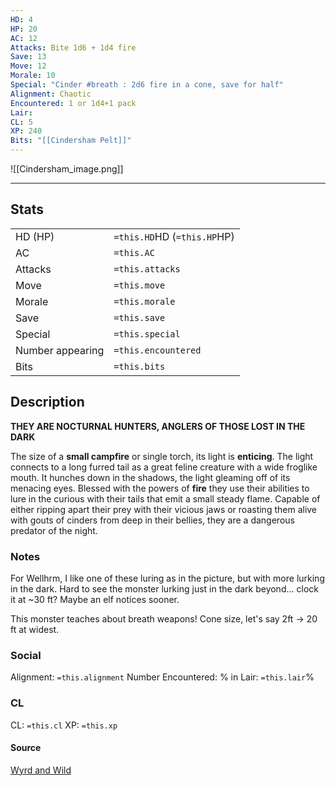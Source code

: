```yaml
---
HD: 4 
HP: 20
AC: 12
Attacks: Bite 1d6 + 1d4 fire
Save: 13 
Move: 12
Morale: 10
Special: "Cinder #breath : 2d6 fire in a cone, save for half"
Alignment: Chaotic
Encountered: 1 or 1d4+1 pack
Lair: 
CL: 5
XP: 240
Bits: "[[Cindersham Pelt]]"
---
```

![[Cindersham_image.png]]
___

## Stats

|                  |                             |
| ---------------- | --------------------------- |
| HD (HP)          | `=this.HD`HD (`=this.HP`HP) |
| AC               | `=this.AC`                  |
| Attacks          | `=this.attacks`             |
| Move             | `=this.move`                |
| Morale           | `=this.morale`              |
| Save             | `=this.save`                |
| Special          | `=this.special`             |
| Number appearing | `=this.encountered`         |
| Bits             | `=this.bits`                | 


## Description

**THEY ARE NOCTURNAL HUNTERS, ANGLERS OF THOSE LOST IN THE DARK**

The size of a **small campfire** or single torch, its light is **enticing**. The light connects to a long furred tail as a great feline creature with a wide froglike mouth. It hunches down in the shadows, the light gleaming off of its menacing eyes. Blessed with the powers of **fire** they use their abilities to lure in the curious with their tails that emit a small steady flame. Capable of either ripping apart their prey with their vicious jaws or roasting them alive with gouts of cinders from deep in their bellies, they are a dangerous predator of the night.


### Notes
For Wellhrm, I like one of these luring as in the picture, but with more lurking in the dark. Hard to see the monster lurking just in the dark beyond... clock it at ~30 ft? Maybe an elf notices sooner. 

This monster teaches about breath weapons! Cone size, let's say 2ft -> 20 ft at widest.


### Social
Alignment: `=this.alignment`
Number Encountered: 
% in Lair: `=this.lair`%

### CL
CL: `=this.cl`
XP: `=this.xp`

#### Source

[Wyrd and Wild](obsidian://open?vault=swords_and_wizardry_ref&file=into_the_weird_and_wild_digital_6-22.pdf#page=52)






